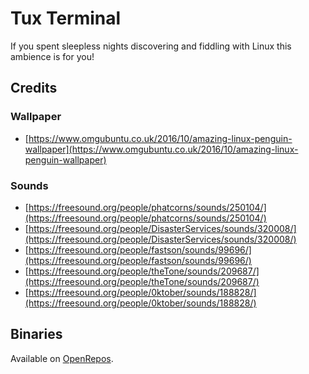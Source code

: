 # Tux Terminal

If you spent sleepless nights discovering and fiddling with Linux this ambience is for you!

## Credits

### Wallpaper

* [https://www.omgubuntu.co.uk/2016/10/amazing-linux-penguin-wallpaper](https://www.omgubuntu.co.uk/2016/10/amazing-linux-penguin-wallpaper)

### Sounds

* [https://freesound.org/people/phatcorns/sounds/250104/](https://freesound.org/people/phatcorns/sounds/250104/)
* [https://freesound.org/people/DisasterServices/sounds/320008/](https://freesound.org/people/DisasterServices/sounds/320008/)
* [https://freesound.org/people/fastson/sounds/99696/](https://freesound.org/people/fastson/sounds/99696/)
* [https://freesound.org/people/theTone/sounds/209687/](https://freesound.org/people/theTone/sounds/209687/)
* [https://freesound.org/people/0ktober/sounds/188828/](https://freesound.org/people/0ktober/sounds/188828/)


## Binaries

Available on [OpenRepos](https://openrepos.net/content/fravaccaro/tux-ambience).
